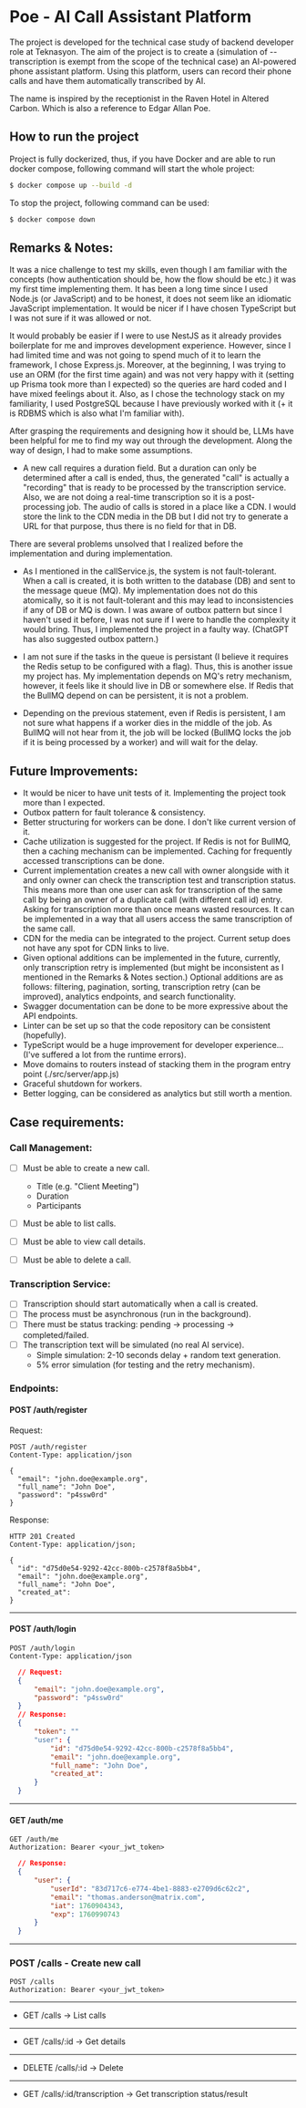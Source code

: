 # Poe - AI Call Assistant Platform

The project is developed for the technical case study of backend developer role at Teknasyon. The aim of the project is to create a (simulation of -- transcription is exempt from the scope of the technical case) an AI-powered phone assistant platform. Using this platform, users can record their phone calls and have them automatically transcribed by AI.

The name is inspired by the receptionist in the Raven Hotel in Altered Carbon. Which is also a reference to Edgar Allan Poe.

## How to run the project

Project is fully dockerized, thus, if you have Docker and are able to run docker compose, following command will start the whole project:

```bash
$ docker compose up --build -d
```

To stop the project, following command can be used:

```bash
$ docker compose down
```

## Remarks & Notes:
 
It was a nice challenge to test my skills, even though I am familiar with the concepts (how authentication should be, how the flow should be etc.) it was my first time implementing them. It has been a long time since I used Node.js (or JavaScript) and to be honest, it does not seem like an idiomatic JavaScript implementation. It would be nicer if I have chosen TypeScript but I was not sure if it was allowed or not. 

It would probably be easier if I were to use NestJS as it already provides boilerplate for me and improves development experience. However, since I had limited time and was not going to spend much of it to learn the framework, I chose Express.js. Moreover, at the beginning, I was trying to use an ORM (for the first time again) and was not very happy with it (setting up Prisma took more than I expected) so the queries are hard coded and I have mixed feelings about it. Also, as I chose the technology stack on my familiarity, I used PostgreSQL because I have previously worked with it (+ it is RDBMS which is also what I'm familiar with).

After grasping the requirements and designing how it should be, LLMs have been helpful for me to find my way out through the development. Along the way of design, I had to make some assumptions. 
- A new call requires a duration field. But a duration can only be determined after a call is ended, thus, the generated "call" is actually a "recording" that is ready to be processed by the transcription service. Also, we are not doing a real-time transcription so it is a post-processing job. The audio of calls is stored in a place like a CDN. I would store the link to the CDN media in the DB but I did not try to generate a URL for that purpose, thus there is no field for that in DB.

There are several problems unsolved that I realized before the implementation and during implementation. 
- As I mentioned in the callService.js, the system is not fault-tolerant. When a call is created, it is both written to the database (DB) and sent to the message queue (MQ). My implementation does not do this atomically, so it is not fault-tolerant and this may lead to inconsistencies if any of DB or MQ is down. I was aware of outbox pattern but since I haven't used it before, I was not sure if I were to handle the complexity it would bring. Thus, I implemented the project in a faulty way. (ChatGPT has also suggested outbox pattern.)

- I am not sure if the tasks in the queue is persistant (I believe it requires the Redis setup to be configured with a flag). Thus, this is another issue my project has. My implementation depends on MQ's retry mechanism, however, it feels like it should live in DB or somewhere else. If Redis that the BullMQ depend on can be persistent, it is not a problem.

- Depending on the previous statement, even if Redis is persistent, I am not sure what happens if a worker dies in the middle of the job. As BullMQ will not hear from it, the job will be locked (BullMQ locks the job if it is being processed by a worker) and will wait for the delay. 

## Future Improvements:

- It would be nicer to have unit tests of it. Implementing the project took more than I expected. 
- Outbox pattern for fault tolerance & consistency.
- Better structuring for workers can be done. I don't like current version of it.
- Cache utilization is suggested for the project. If Redis is not for BullMQ, then a caching mechanism can be implemented. Caching for frequently accessed transcriptions can be done.
- Current implementation creates a new call with owner alongside with it and only owner can check the transcription test and transcription status. This means more than one user can ask for transcription of the same call by being an owner of a duplicate call (with different call id) entry. Asking for transcription more than once means wasted resources. It can be implemented in a way that all users access the same transcription of the same call. 
- CDN for the media can be integrated to the project. Current setup does not have any spot for CDN links to live.
- Given optional additions can be implemented in the future, currently, only transcription retry is implemented (but might be inconsistent as I mentioned in the Remarks & Notes section.) Optional additions are as follows: filtering, pagination, sorting, transcription retry (can be improved), analytics endpoints, and search functionality.
- Swagger documentation can be done to be more expressive about the API endpoints.
- Linter can be set up so that the code repository can be consistent (hopefully).
- TypeScript would be a huge improvement for developer experience... (I've suffered a lot from the runtime errors).
- Move domains to routers instead of stacking them in the program entry point (./src/server/app.js)
- Graceful shutdown for workers.
- Better logging, can be considered as analytics but still worth a mention.

## Case requirements:

### Call Management:
- [ ] Must be able to create a new call. 
  - Title (e.g. "Client Meeting")
  - Duration
  - Participants

- [ ] Must be able to list calls.
- [ ] Must be able to view call details.
- [ ] Must be able to delete a call.

### Transcription Service:

- [ ] Transcription should start automatically when a call is created.
- [ ] The process must be asynchronous (run in the background).
- [ ] There must be status tracking: pending -> processing -> completed/failed.
- [ ] The transcription text will be simulated (no real AI service).
  - Simple simulation: 2-10 seconds delay + random text generation.
  - 5% error simulation (for testing and the retry mechanism).

### Endpoints:

#### POST /auth/register
Request:
```http 
POST /auth/register
Content-Type: application/json

{
  "email": "john.doe@example.org",
  "full_name": "John Doe",
  "password": "p4ssw0rd"
}
```
Response:
```http
HTTP 201 Created
Content-Type: application/json;

{
  "id": "d75d0e54-9292-42cc-800b-c2578f8a5bb4",
  "email": "john.doe@example.org",
  "full_name": "John Doe",
  "created_at": 
}
```
---
#### POST /auth/login
```http 
POST /auth/login
Content-Type: application/json
```
```json
  // Request:
  {
      "email": "john.doe@example.org",
      "password": "p4ssw0rd"
  }
  // Response:
  {
      "token": ""
      "user": {
          "id": "d75d0e54-9292-42cc-800b-c2578f8a5bb4",
          "email": "john.doe@example.org",
          "full_name": "John Doe",
          "created_at": 
      }
  }
```
---
#### GET /auth/me
```http 
GET /auth/me
Authorization: Bearer <your_jwt_token>
```
```json
  // Response:
  {
      "user": {
          "userId": "83d717c6-e774-4be1-8883-e2709d6c62c2",
          "email": "thomas.anderson@matrix.com",
          "iat": 1760904343,
          "exp": 1760990743
      }
  }
```
---
### POST /calls - Create new call
```http 
POST /calls
Authorization: Bearer <your_jwt_token>
```
---
- GET /calls -> List calls
---
- GET /calls/:id -> Get details
---
- DELETE /calls/:id -> Delete
---
- GET /calls/:id/transcription -> Get transcription status/result
